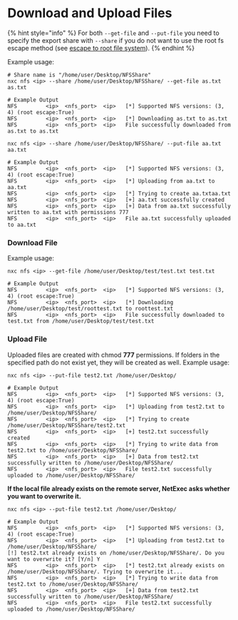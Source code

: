 # Download and Upload Files

{% hint style="info" %}
For both `--get-file` and `--put-file` you need to specify the export share with `--share` if you do not want to use the root fs escape method (see [escape to root file system](escape-to-root-file-system.md)).
{% endhint %}

Example usage:

```
# Share name is "/home/user/Desktop/NFSShare"
nxc nfs <ip> --share /home/user/Desktop/NFSShare/ --get-file as.txt as.txt

# Example Output                                                          
NFS         <ip>  <nfs_port>  <ip>   [*] Supported NFS versions: (3, 4) (root escape:True)
NFS         <ip>  <nfs_port>  <ip>   [*] Downloading as.txt to as.txt
NFS         <ip>  <nfs_port>  <ip>   File successfully downloaded from as.txt to as.txt

nxc nfs <ip> --share /home/user/Desktop/NFSShare/ --put-file aa.txt aa.txt

# Example Output                                                          
NFS         <ip>  <nfs_port>  <ip>   [*] Supported NFS versions: (3, 4) (root escape:True)
NFS         <ip>  <nfs_port>  <ip>   [*] Uploading from aa.txt to aa.txt
NFS         <ip>  <nfs_port>  <ip>   [*] Trying to create aa.txtaa.txt
NFS         <ip>  <nfs_port>  <ip>   [+] aa.txt successfully created
NFS         <ip>  <nfs_port>  <ip>   [+] Data from aa.txt successfully written to aa.txt with permissions 777
NFS         <ip>  <nfs_port>  <ip>   File aa.txt successfully uploaded to aa.txt
```

### Download File

Example usage:

```
nxc nfs <ip> --get-file /home/user/Desktop/test/test.txt test.txt

# Example Output                                                          
NFS         <ip>  <nfs_port>  <ip>   [*] Supported NFS versions: (3, 4) (root escape:True)
NFS         <ip>  <nfs_port>  <ip>   [*] Downloading /home/user/Desktop/test/roottest.txt to roottest.txt
NFS         <ip>  <nfs_port>  <ip>   File successfully downloaded to test.txt from /home/user/Desktop/test/test.txt

```

### Upload File

Uploaded files are created with chmod **777** permissions. If folders in the specified path do not exist yet, they will be created as well. Example usage:

```
nxc nfs <ip> --put-file test2.txt /home/user/Desktop/

# Example Output                                                          
NFS         <ip>  <nfs_port>  <ip>   [*] Supported NFS versions: (3, 4) (root escape:True)
NFS         <ip>  <nfs_port>  <ip>   [*] Uploading from test2.txt to /home/user/Desktop/NFSShare/
NFS         <ip>  <nfs_port>  <ip>   [*] Trying to create /home/user/Desktop/NFSShare/test2.txt
NFS         <ip>  <nfs_port>  <ip>   [+] test2.txt successfully created
NFS         <ip>  <nfs_port>  <ip>   [*] Trying to write data from test2.txt to /home/user/Desktop/NFSShare/
NFS         <ip>  <nfs_port>  <ip>   [+] Data from test2.txt successfully written to /home/user/Desktop/NFSShare/
NFS         <ip>  <nfs_port>  <ip>   File test2.txt successfully uploaded to /home/user/Desktop/NFSShare/

```

**If the local file already exists on the remote server, NetExec asks whether you want to overwrite it.**

```
nxc nfs <ip> --put-file test2.txt /home/user/Desktop/

# Example Output  
NFS         <ip>  <nfs_port>  <ip>   [*] Supported NFS versions: (3, 4) (root escape:True)
NFS         <ip>  <nfs_port>  <ip>   [*] Uploading from test2.txt to /home/user/Desktop/NFSShare/
[!] test2.txt already exists on /home/user/Desktop/NFSShare/. Do you want to overwrite it? [Y/n] Y
NFS         <ip>  <nfs_port>  <ip>   [*] test2.txt already exists on /home/user/Desktop/NFSShare/. Trying to overwrite it...
NFS         <ip>  <nfs_port>  <ip>   [*] Trying to write data from test2.txt to /home/user/Desktop/NFSShare/
NFS         <ip>  <nfs_port>  <ip>   [+] Data from test2.txt successfully written to /home/user/Desktop/NFSShare/
NFS         <ip>  <nfs_port>  <ip>   File test2.txt successfully uploaded to /home/user/Desktop/NFSShare/
```
